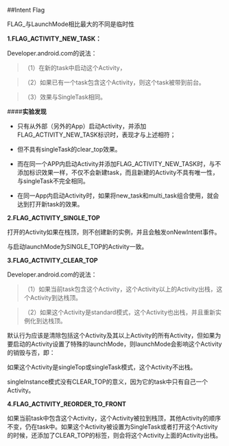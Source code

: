 ##Intent Flag

FLAG_与LaunchMode相比最大的不同是临时性

**1.FLAG_ACTIVITY_NEW_TASK：**

Developer.android.com的说法：

>（1）在新的task中启动这个Activity，

>（2）如果已有一个task包含这个Activity，则这个task被带到前台。

>（3）效果与SingleTask相同。

####**实验发现**
* 只有从外部（另外的App）启动Activity，并添加FLAG_ACTIVITY_NEW_TASK标识时，表现才与上述相符；

* 但不具有singleTask的clear_top效果。

* 而在同一个APP内启动Activity并添加FLAG_ACTIVITY_NEW_TASK时，与不添加标识效果一样，不仅不会新建task，而且新建的Activity不具有唯一性，与singleTask不完全相同。

* 在同一App内启动Activity时，如果将new_task和multi_task组合使用，就会达到打开新task的效果。


**2.FLAG_ACTIVITY_SINGLE_TOP**

打开的Activity如果在栈顶，则不创建新的实例，并且会触发onNewIntent事件。

与启动launchMode为SINGLE_TOP的Activity一致。

**3.FLAG_ACTIVITY_CLEAR_TOP**

Developer.android.com的说法：

> （1）如果当前task包含这个Activity，这个Activity以上的Activity出栈，这个Activity到达栈顶。

> （2）如果这个Activity是standard模式，这个Activity也出栈，并且重新实例化到达栈顶。

默认行为应该是清除包括这个Activity及其以上Activity的所有Activity，但如果为要启动的Activity设置了特殊的launchMode，则launchMode会影响这个Activity的销毁与否，即：

如果这个Activity是singleTop或singleTask模式，这个Activity不出栈。

singleInstance模式没有CLEAR_TOP的意义，因为它的task中只有自己一个Activity。

**4.FLAG_ACTIVITY_REORDER_TO_FRONT**

如果当前task中包含这个Activity，这个Activity被拉到栈顶，其他Activity的顺序不变，仍在task中。如果这个Activity被设置为SingleTask或者打开这个Activity的时候，还添加了CLEAR_TOP的标签，则会将这个Activity上面的Activity出栈。